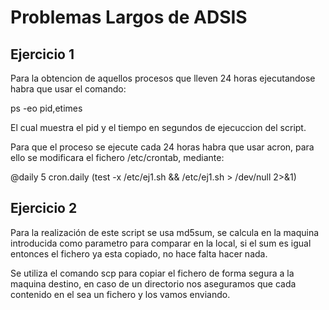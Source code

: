 # Problemas Largos de ADSIS

## Ejercicio 1

Para la obtencion de aquellos procesos que lleven 24 horas ejecutandose habra que usar el comando: 

ps -eo pid,etimes

El cual muestra el pid y el tiempo en segundos de ejecuccion del script.

Para que el proceso se ejecute cada 24 horas habra que usar acron, para ello se modificara el fichero /etc/crontab, mediante:

@daily 5 cron.daily (test -x /etc/ej1.sh && /etc/ej1.sh > /dev/null 2>&1)

## Ejercicio 2

Para la realización de este script se usa md5sum, se calcula en la maquina introducida como parametro para comparar en la local, si el sum es igual entonces el fichero ya esta copiado, no hace falta hacer nada.

Se utiliza el comando scp para copiar el fichero de forma segura a la maquina destino, en caso de un directorio nos aseguramos que cada contenido en el sea un fichero y los vamos enviando.